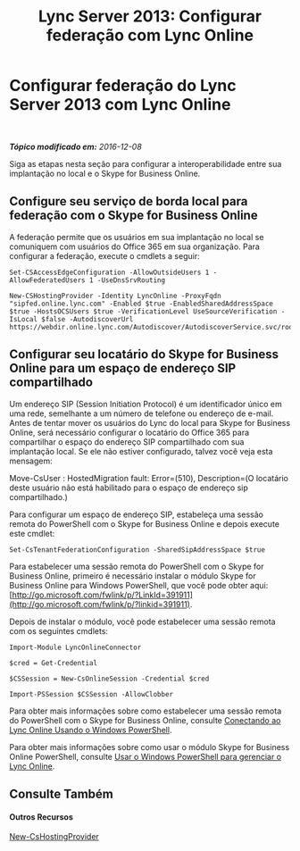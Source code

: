 ﻿---
title: 'Lync Server 2013: Configurar federação com Lync Online'
TOCTitle: Configurar federação com Lync Online
ms:assetid: a10bd1d5-c003-46db-9f57-7d55d3fa08da
ms:mtpsurl: https://technet.microsoft.com/pt-br/library/JJ205126(v=OCS.15)
ms:contentKeyID: 49307646
ms.date: 06/02/2017
mtps_version: v=OCS.15
ms.translationtype: HT
---

# Configurar federação do Lync Server 2013 com Lync Online

 

_**Tópico modificado em:** 2016-12-08_

Siga as etapas nesta seção para configurar a interoperabilidade entre sua implantação no local e o Skype for Business Online.

## Configure seu serviço de borda local para federação com o Skype for Business Online

A federação permite que os usuários em sua implantação no local se comuniquem com usuários do Office 365 em sua organização. Para configurar a federação, execute o cmdlets a seguir:

    Set-CSAccessEdgeConfiguration -AllowOutsideUsers 1 -AllowFederatedUsers 1 -UseDnsSrvRouting

    New-CSHostingProvider -Identity LyncOnline -ProxyFqdn "sipfed.online.lync.com" -Enabled $true -EnabledSharedAddressSpace $true -HostsOCSUsers $true -VerificationLevel UseSourceVerification -IsLocal $false -AutodiscoverUrl https://webdir.online.lync.com/Autodiscover/AutodiscoverService.svc/root

## Configurar seu locatário do Skype for Business Online para um espaço de endereço SIP compartilhado

Um endereço SIP (Session Initiation Protocol) é um identificador único em uma rede, semelhante a um número de telefone ou endereço de e-mail. Antes de tentar mover os usuários do Lync do local para Skype for Business Online, será necessário configurar o locatário do Office 365 para compartilhar o espaço do endereço SIP compartilhado com sua implantação local. Se ele não estiver configurado, talvez você veja esta mensagem:

Move-CsUser : HostedMigration fault: Error=(510), Description=(O locatário deste usuário não está habilitado para o espaço de endereço sip compartilhado.)

Para configurar um espaço de endereço SIP, estabeleça uma sessão remota do PowerShell com o Skype for Business Online e depois execute este cmdlet:

    Set-CsTenantFederationConfiguration -SharedSipAddressSpace $true

Para estabelecer uma sessão remota do PowerShell com o Skype for Business Online, primeiro é necessário instalar o módulo Skype for Business Online para Windows PowerShell, que você pode obter aqui: [http://go.microsoft.com/fwlink/p/?LinkId=391911](http://go.microsoft.com/fwlink/p/?linkid=391911).

Depois de instalar o módulo, você pode estabelecer uma sessão remota com os seguintes cmdlets:

    Import-Module LyncOnlineConnector

    $cred = Get-Credential

    $CSSession = New-CsOnlineSession -Credential $cred

    Import-PSSession $CSSession -AllowClobber

Para obter mais informações sobre como estabelecer uma sessão remota do PowerShell com o Skype for Business Online, consulte [Conectando ao Lync Online Usando o Windows PowerShell](https://docs.microsoft.com/en-us/SkypeForBusiness/set-up-your-computer-for-windows-powershell/set-up-your-computer-for-windows-powershell).

Para obter mais informações sobre como usar o módulo Skype for Business Online PowerShell, consulte [Usar o Windows PowerShell para gerenciar o Lync Online](skype-for-business-online-using-windows-powershell-to-manage-your-tenant.md).

## Consulte Também

#### Outros Recursos

[New-CsHostingProvider](https://docs.microsoft.com/en-us/powershell/module/skype/New-CsHostingProvider)


